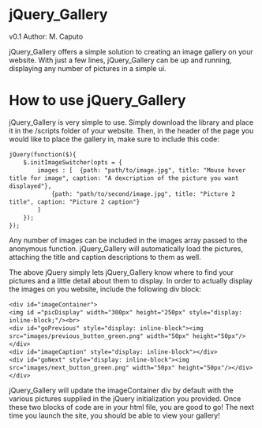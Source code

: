 jQuery_Gallery 
==============
v0.1
Author: M. Caputo



jQuery_Gallery offers a simple solution to creating an image gallery on your website. With just a few lines,
jQuery_Gallery can be up and running, displaying any number of pictures in a simple ui.


How to use jQuery_Gallery
==============
jQuery_Gallery is very simple to use. Simply download the library and place it in the /scripts folder of your website.
Then, in the header of the page you would like to place the gallery in, make sure to include this code:

    jQuery(function($){
        $.initImageSwitcher(opts = {
            images : [  {path: "path/to/image.jpg", title: "Mouse hover title for image", caption: "A dexcription of the picture you want displayed"},
                {path: "path/to/second/image.jpg", title: "Picture 2 title", caption: "Picture 2 caption"}
            ]
        });
    });
  
  Any number of images can be included in the images array passed to the anonymous  function. jQuery_Gallery will automatically load the pictures, attaching
  the title and caption descriptions to them as well.
  
  The above jQuery simply lets jQuery_Gallery know where to find your pictures and a little detail about them to display. In order to actually display
  the images on you website, include the following div block:
  
    <div id="imageContainer">
	<img id ="picDisplay" width="300px" height="250px" style="display: inline-block;"/><br>
	<div id="goPrevious" style="display: inline-block"><img src="images/previous_button_green.png" width="50px" height="50px"/></div>
	<div id="imageCaption" style="display: inline-block"></div>
	<div id="goNext" style="display: inline-block"><img src="images/next_button_green.png" width="50px" height="50px"/></div>
    </div>
    
  jQuery_Gallery will update the imageContainer div by default with the various pictures supplied in the jQuery initialization you provided. Once these two
  blocks of code are in your html file, you are good to go! The next time you launch the site, you should be able to view your gallery!
